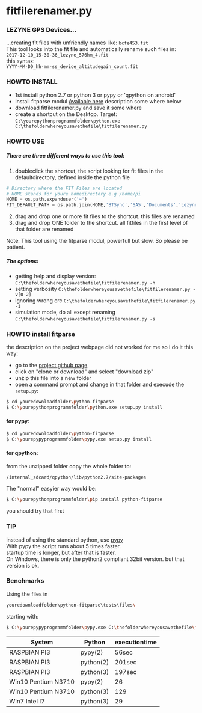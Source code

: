 # fitfilerenamer.py

### LEZYNE GPS Devices...
...creating fit files with unfriendly names like:
`bcfe453.fit`   
This tool looks into the fit file and automatically rename such files in:   
`2017-12-10_15-30-36_lezyne_576hm_4.fit`   
this syntax:   
`YYYY-MM-DD_hh-mm-ss_device_altitudegain_count.fit`

### HOWTO INSTALL
  * 1st install python 2.7 or python 3 or pypy or 'qpython on android'
  * Install fitparse modul
    [Available here](http://dtcooper.github.com/python-fitparse/)
description some where below
  * download fitfilerenamer.py and save it some where
  * create a shortcut on the Desktop. Target:
  `C:\yourepythonprogrammfolder\python.exe C:\thefolderwhereyousavethefile\fitfilerenamer.py`
### HOWTO USE
##### There are three different ways to use this tool:
1. doubleclick the shortcut, the script looking for fit files in the defaultdirectory, defined inside the python file
```python
# Directory where the FIT Files are located
# HOME stands for youre homedirectory e.g /home/pi 
HOME = os.path.expanduser('~')
FIT_DEFAULT_PATH = os.path.join(HOME,'BTSync','SA5','Documents','LezyneGpsAlly','6745th')
```

2. drag and drop one or more fit files to the shortcut. this files are renamed
3. drag and drop ONE folder to the shortcut. all fitfiles in the first level of that folder are renamed

Note: This tool using the fitparse modul, powerfull but slow. So please be patient.
##### The options:
* getting help and display version: `C:\thefolderwhereyousavethefile\fitfilerenamer.py -h`
* setting verbosity `C:\thefolderwhereyousavethefile\fitfilerenamer.py -v[0-2]`
* ignoring wrong crc `C:\thefolderwhereyousavethefile\fitfilerenamer.py -i`
* simulation mode, do all except renaming `C:\thefolderwhereyousavethefile\fitfilerenamer.py -s`

### HOWTO install fitparse
the description on the project webpage did not worked for me so i do it this way:
* go to the [project github page](https://github.com/dtcooper/python-fitparse)
* click on "clone or download" and select "download zip"
* unzip this file into a new folder
* open a command prompt and change in that folder and execude the `setup.py`:
```sh
$ cd youredownloadfolder\python-fitparse
$ C:\yourepythonprogrammfolder\python.exe setup.py install
```
#### for pypy:
```sh
$ cd youredownloadfolder\python-fitparse
$ C:\yourepypyprogrammfolder\pypy.exe setup.py install
```
#### for qpython:  
from the unzipped folder copy the whole folder to:
```
/internal_sdcard/qpython/lib/python2.7/site-packages
```

The \"normal\" easyier way would be:
```sh
$ C:\yourepythonprogrammfolder\pip install python-fitparse
```
you should try that first
### TIP
instead of using the standard python, use [pypy](https://pypy.org)   
With pypy the script runs about 5 times faster.   
startup time is longer, but after that is faster.   
On Windows, there is only the python2 compliant 32bit version. but that version is ok. 

### Benchmarks
Using the files in
```sh
youredownloadfolder\python-fitparse\tests\files\
```
starting with:
```sh
$ C:\yourepypyprogrammfolder\pypy.exe C:\thefolderwhereyousavethefile\fitfilerenamer.py -s youredownloadfolder\python-fitparse\tests\files\
```

| System | Python | executiontime |
| ------ | ------ | ------ |
| RASPBIAN PI3 | pypy(2) | 56sec |
| RASPBIAN PI3 | python(2) | 201sec |
| RASPBIAN PI3 | python(3) | 197sec |
| Win10 Pentium N3710 | pypy(2) | 26 |
| Win10 Pentium N3710 | python(3) | 129 |
| Win7  Intel I7 | python(3) | 29 |

